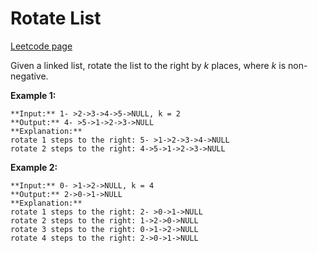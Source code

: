 # Rotate List
[Leetcode page](https://leetcode.com/problems/rotate-list/description)

Given a linked list, rotate the list to the right by _k_ places, where _k_ is
non-negative.

**Example 1:**

    
    
    **Input:** 1- >2->3->4->5->NULL, k = 2
    **Output:** 4- >5->1->2->3->NULL
    **Explanation:**
    rotate 1 steps to the right: 5- >1->2->3->4->NULL
    rotate 2 steps to the right: 4->5->1->2->3->NULL
    

**Example 2:**

    
    
    **Input:** 0- >1->2->NULL, k = 4
    **Output:** 2->0->1->NULL
    **Explanation:**
    rotate 1 steps to the right: 2- >0->1->NULL
    rotate 2 steps to the right: 1->2->0->NULL
    rotate 3 steps to the right: 0->1->2->NULL
    rotate 4 steps to the right: 2->0->1->NULL

